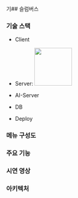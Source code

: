 기## 슬럼버스




### 기술 스택
- Client
- Server: <img src="https://img.shields.io/badge/springboot-6DB33F?style=for-the-badge&logo=springboot&logoColor=white" width="100"/>

- AI-Server
- DB
- Deploy

### 메뉴 구성도

### 주요 기능

### 시연 영상

### 아키텍처










<!--

**Here are some ideas to get you started:**

🙋‍♀️ A short introduction - what is your organization all about?
🌈 Contribution guidelines - how can the community get involved?
👩‍💻 Useful resources - where can the community find your docs? Is there anything else the community should know?
🍿 Fun facts - what does your team eat for breakfast?
🧙 Remember, you can do mighty things with the power of [Markdown](https://docs.github.com/github/writing-on-github/getting-started-with-writing-and-formatting-on-github/basic-writing-and-formatting-syntax)
-->
